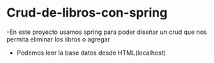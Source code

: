 # Crud-de-libros-con-spring
-En este proyecto usamos spring para poder diseñar un crud que nos permita eliminar los libros o agregar
- Podemos leer la base datos desde HTML(localhost)
